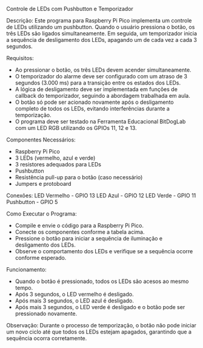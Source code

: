 Controle de LEDs com Pushbutton e Temporizador

Descrição:  Este programa para Raspberry Pi Pico implementa um controle de LEDs utilizando um pushbutton. Quando o usuário pressiona o botão, os três LEDs são ligados simultaneamente. Em seguida, um temporizador inicia a sequência de desligamento dos LEDs, apagando um de cada vez a cada 3 segundos.

Requisitos:
- Ao pressionar o botão, os três LEDs devem acender simultaneamente.
- O temporizador do alarme deve ser configurado com um atraso de 3 segundos (3.000 ms) para a transição entre os estados dos LEDs.
- A lógica de desligamento deve ser implementada em funções de callback do temporizador, seguindo a abordagem trabalhada em aula.
- O botão só pode ser acionado novamente após o desligamento completo de todos os LEDs, evitando interferências durante a temporização.
- O programa deve ser testado na Ferramenta Educacional BitDogLab com um LED RGB utilizando os GPIOs 11, 12 e 13.

Componentes Necessários:
- Raspberry Pi Pico
- 3 LEDs (vermelho, azul e verde)
- 3 resistores adequados para LEDs
- Pushbutton
- Resistência pull-up para o botão (caso necessário)
- Jumpers e protoboard

Conexões:
LED Vermelho - GPIO 13
LED Azul - GPIO 12
LED Verde - GPIO 11
Pushbutton - GPIO 5

Como Executar o Programa:
- Compile e envie o código para a Raspberry Pi Pico.
- Conecte os componentes conforme a tabela acima.
- Pressione o botão para iniciar a sequência de iluminação e desligamento dos LEDs.
- Observe o comportamento dos LEDs e verifique se a sequência ocorre conforme esperado.

Funcionamento:
- Quando o botão é pressionado, todos os LEDs são acesos ao mesmo tempo.
- Após 3 segundos, o LED vermelho é desligado.
- Após mais 3 segundos, o LED azul é desligado.
- Após mais 3 segundos, o LED verde é desligado e o botão pode ser pressionado novamente.

Observação: Durante o processo de temporização, o botão não pode iniciar um novo ciclo até que todos os LEDs estejam apagados, garantindo que a sequência ocorra corretamente.